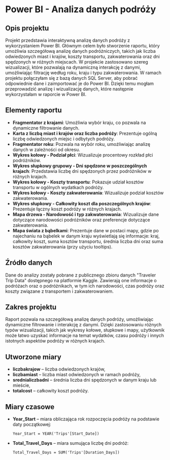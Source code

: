 # Power BI - Analiza danych podróży

## Opis projektu
Projekt przedstawia interaktywną analizę danych podróży z wykorzystaniem Power BI. Głównym celem było stworzenie raportu, który umożliwia szczegółową analizę danych podróżniczych, takich jak liczba odwiedzonych miast i krajów, koszty transportu, zakwaterowania oraz dni spędzonych w różnych miejscach. W projekcie zastosowano szereg wizualizacji, które pozwalają na dynamiczną interakcję z danymi, umożliwiając filtrację według roku, kraju i typu zakwaterowania. W ramach projektu połączyłam się z bazą danych SQL Server, aby pobrać odpowiednie dane i zaimportować je do Power BI. Dzięki temu mogłam przeprowadzić analizę i wizualizację danych, które następnie wykorzystałam w raporcie w Power BI.



## Elementy raportu

- **Fragmentator z krajami**: Umożliwia wybór kraju, co pozwala na dynamiczne filtrowanie danych.
- **Karta z liczbą miast i krajów oraz liczba podróży**: Prezentuje ogólną liczbę odwiedzonych miejsc i odbytych podróży.
- **Fragmentator roku**: Pozwala na wybór roku, umożliwiając analizę danych w zależności od okresu.
- **Wykres kołowy - Podział płci**: Wizualizuje procentowy rozkład płci podróżników.
- **Wykres słupkowy grupowy - Dni spędzone w poszczególnych krajach**: Przedstawia liczbę dni spędzonych przez podróżników w różnych krajach.
- **Wykres kołowy - Koszty transportu**: Pokazuje udział kosztów transportu w ogólnych wydatkach podróży.
- **Wykres kołowy - Koszty zakwaterowania**: Wizualizuje podział kosztów zakwaterowania.
- **Wykres słupkowy - Całkowity koszt dla poszczególnych krajów**: Prezentuje łączny koszt podróży w różnych krajach.
- **Mapa drzewa - Narodowość i typ zakwaterowania**: Wizualizuje dane dotyczące narodowości podróżników oraz preferencje dotyczące zakwaterowania.
- **Mapa świata z bąbelkami**: Prezentuje dane w postaci mapy, gdzie po najechaniu na bąbelek w danym kraju wyświetlają się informacje: kraj, całkowity koszt, suma kosztów transportu, średnia liczba dni oraz suma kosztów zakwaterowania (przy użyciu tooltips).

## Źródło danych
Dane do analizy zostały pobrane z publicznego zbioru danych "Traveler Trip Data" dostępnego na platformie Kaggle. Zawierają one informacje o podróżach oraz o podróżnikach, w tym ich narodowości, czas podróży oraz koszty związane z transportem i zakwaterowaniem.

## Zakres projektu
Raport pozwala na szczegółową analizę danych podróży, umożliwiając dynamiczne filtrowanie i interakcję z danymi. Dzięki zastosowaniu różnych typów wizualizacji, takich jak wykresy kołowe, słupkowe i mapy, użytkownik może łatwo uzyskać informacje na temat wydatków, czasu podróży i innych istotnych aspektów podróży w różnych krajach.

## Utworzone miary

- **liczbakrajow** – liczba odwiedzonych krajów,
- **liczbamiast** – liczba miast odwiedzonych w ramach podróży,
- **srednialiczbadni** – średnia liczba dni spędzonych w danym kraju lub mieście,
- **totalcost** – całkowity koszt podróży.

## Miary czasowe

- **Year_Start** – miara obliczająca rok rozpoczęcia podróży na podstawie daty początkowej:
  ```DAX
  Year_Start = YEAR('Trips'[Start_Date])
- **Total_Travel_Days** – miara sumująca liczbę dni podróż:
  ```DAX
  Total_Travel_Days = SUM('Trips'[Duration_Days])


